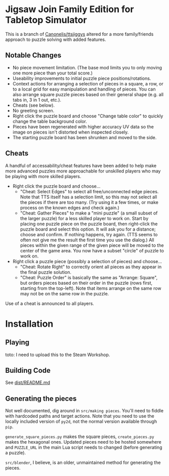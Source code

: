 # Jigsaw Join Family Edition for Tabletop Simulator

This is a branch of [Canonelis/ttsjiggys](https://github.com/Canonelis/ttsjigsawjoin) altered for a more family/friends approach to puzzle solving with added features.

## Notable Changes

- No piece movement limitation. (The base mod limits you to only moving one more piece than your total score.)
- Useability improvements to initial puzzle piece positions/rotations.
- Context actions for arranging a selection of pieces in a square, a row, or to a local grid for easy manipulation and handling of pieces. You can also arrange square puzzle pieces based on their general shape (e.g. all tabs in, 3 in 1 out, etc.).
- Cheats (see below).
- No greeting screen.
- Right click the puzzle board and choose "Change table color" to quickly change the table background color.
- Pieces have been regenerated with higher accuracy UV data so the image on pieces isn't distorted when inspected closely.
- The starting puzzle board has been shrunken and moved to the side.

## Cheats

A handful of accessability/cheat features have been added to help make more advanced puzzles more approachable for unskilled players who may be playing with more skilled players.

- Right click the puzzle board and choose...
	- "Cheat: Select Edges" to select all free/unconnected edge pieces. Note that TTS itself has a selection limit, so this may not select all the pieces if there are too many. (Try using it a few times, or make process on the known edges and check again.)
	- "Cheat: Gather Pieces" to make a "mini puzzle" (a small subset of the larger puzzle) for a less skilled player to work on. Start by placing one puzzle piece on the puzzle board, then right-click the puzzle board and select this option. It will ask you for a distance; choose and confirm. If nothing happens, try again. (TTS seems to often not give me the result the first time you use the dialog.) All pieces within the given range of the given piece will be moved to the center of the game area. You now have a subset "circle" of puzzle to work on.
- Right click a puzzle piece (possibly a selection of pieces) and choose...
	- "Cheat: Rotate Right" to correctly orient all pieces as they appear in the final puzzle solution.
	- "Cheat: Puzzle Order" is basically the same as "Arrange: Square", but orders pieces based on their order in the puzzle (rows first, starting from the top-left). Note that items arrange on the same row may not be on the same row in the puzzle.

Use of a cheat is announced to all players.

# Installation

## Playing

toto: I need to upload this to the Steam Workshop.

## Building Code

See [dist/README.md](dist/README.md)

## Generating the pieces

Not well documented, dig around in `src/making pieces`. You'll need to fiddle with hardcoded paths and target actions. Note that you need to use the locally included version of `py2d`, not the normal version available through `pip`.

`generate_square_pieces.py` makes the square pieces, `create_pieces.py` makes the hexagonal ones. Updated pieces need to be hosted somewhere and `PUZZLE_URL` in the main Lua script needs to changed (before generating a puzzle).

`src/blender`, I believe, is an older, unmaintained method for generating the pieces.

